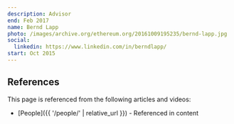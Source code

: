 ```yaml
---
description: Advisor
end: Feb 2017
name: Bernd Lapp
photo: /images/archive.org/ethereum.org/20161009195235/bernd-lapp.jpg
social:
  linkedin: https://www.linkedin.com/in/berndlapp/
start: Oct 2015
---
```


## References

This page is referenced from the following articles and videos:

- [People]({{ '/people/' | relative_url }}) - Referenced in content

